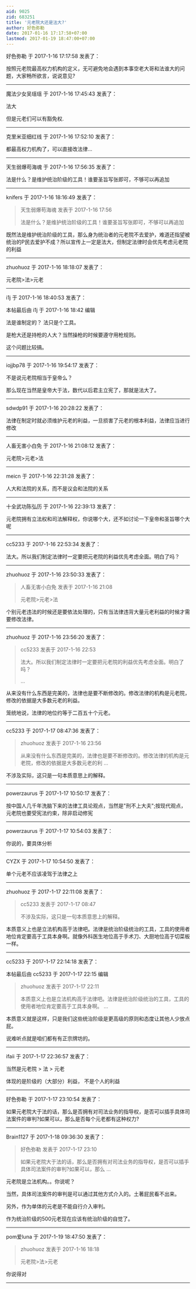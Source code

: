 ```yaml
---
aid: 9025
zid: 683251
title: '元老院大还是法大?'
author: 好色弥勒
date: 2017-01-16 17:17:58+07:00
lastmod: 2017-01-19 18:47:00+07:00
---
```


好色弥勒 于 2017-1-16 17:17:58 发表了：

按照元老院最高权力机构的定义，无可避免地会遇到本事空老大哥和法谁大的问题，大家畅所欲言，说说意见?

---------

魔法少女吴瑶瑶 于 2017-1-16 17:45:43 发表了：

法大

但是元老们可以有豁免权.

---------

克里米亚细红线 于 2017-1-16 17:52:10 发表了：

都最高权力机构了，可以直接改法律...

---------

天生弱爆苟海魂 于 2017-1-16 17:56:35 发表了：

法是什么？是维护统治阶级的工具！谁要圣旨写张即可，不够可以再追加

---------

knifers 于 2017-1-16 18:16:49 发表了：

> 天生弱爆苟海魂 发表于 2017-1-16 17:56
> 
> 法是什么？是维护统治阶级的工具！谁要圣旨写张即可，不够可以再追加



既然法是维护统治阶级的工具，那么身为统治者的元老院不去爱护，难道还指望被统治的P民去爱护不成？所以宣传上一定是法大，但制定法律时会优先考虑元老院的利益

---------

zhuohuoz 于 2017-1-16 18:18:07 发表了：

元老院>法>元老

---------

i1j 于 2017-1-16 18:40:53 发表了：

本帖最后由 i1j 于 2017-1-16 18:42 编辑 

法是谁制定的？ 法只是个工具。

是枪大还是持枪的人大？当然操枪的时候要遵守用枪规则。

这个问题比较搞。

---------

iojjbp78 于 2017-1-16 19:54:17 发表了：

不是说元老院相当于皇帝么？

那么现在当然是皇帝大于法，数代以后君主立宪了，那就是法大了。

---------

sdwdp91 于 2017-1-16 20:28:22 发表了：

法律在制定时就必须维护元老的利益，一旦损害了元老的根本利益，法律应当进行修改

---------

人畜无害小白免 于 2017-1-16 21:08:12 发表了：

元老院>元老>法

---------

meicn 于 2017-1-16 22:31:28 发表了：

人大和法院的关系，而不是议会和法院的关系

---------

十全武功陈弘历 于 2017-1-16 22:39:13 发表了：

元老院拥有立法权和司法解释权，你说哪个大，还不如讨论一下皇帝和圣旨哪个大呢

---------

cc5233 于 2017-1-16 22:53:34 发表了：

法大。所以我们制定法律时一定要把元老院的利益优先考虑全面。明白了吗？

---------

zhuohuoz 于 2017-1-16 23:50:33 发表了：

> 人畜无害小白免 发表于 2017-1-16 21:08
> 
> 元老院&gt;元老&gt;法



个别元老违法的时候还是要依法处理的，只有当法律违背大量元老利益的时候才需要修改法律。

---------

zhuohuoz 于 2017-1-16 23:56:20 发表了：

> cc5233 发表于 2017-1-16 22:53
> 
> 法大。所以我们制定法律时一定要把元老院的利益优先考虑全面。明白了吗？
> 
> ...



从来没有什么东西是完美的，法律也是要不断修改的。修改法律的机构是元老院，修改的依据是大多数元老的利益。

笼统地说，法律的地位约等于二百五十个元老。

---------

cc5233 于 2017-1-17 08:47:36 发表了：

> zhuohuoz 发表于 2017-1-16 23:56
> 
> 从来没有什么东西是完美的，法律也是要不断修改的。修改法律的机构是元老院，修改的依据是大多数元老的利 ...



不涉及实际，这只是一句本质意思上的解释。

---------

powerzaurus 于 2017-1-17 10:50:17 发表了：

按中国人几千年洗脑下来的法律工具论观点，当然是"刑不上大夫";按现代观点，元老院也要受宪法约束，除非启动修宪

---------

powerzaurus 于 2017-1-17 10:54:03 发表了：

你说的，要具体分析

---------

CYZX 于 2017-1-17 10:54:50 发表了：

单个元老不应该凌驾于法律之上

---------

zhuohuoz 于 2017-1-17 22:11:08 发表了：

> cc5233 发表于 2017-1-17 08:47
> 
> 不涉及实际，这只是一句本质意思上的解释。



本质意义上也是立法机构高于法律吧。法律是统治阶级统治的工具，工具的使用者地位肯定要高于工具本身啊。就像外科医生地位高于手术刀、大厨地位高于切菜板一样。

---------

cc5233 于 2017-1-17 22:14:18 发表了：

本帖最后由 cc5233 于 2017-1-17 22:15 编辑 


> 
> zhuohuoz 发表于 2017-1-17 22:11
> 
> 本质意义上也是立法机构高于法律吧。法律是统治阶级统治的工具，工具的使用者地位肯定要高于工具本身啊。 ...



本质意义就是这样，只是我们这些统治阶级是更高级的原则和态度让其他人少放点屁。

说难听点就是咱们都有有正宗牌坊的。

---------

ifaii 于 2017-1-17 22:36:57 发表了：

当然是元老院 > 法 \> 元老

体现的是阶级的（大部分）利益， 不是个人的利益

---------

好色弥勒 于 2017-1-17 23:10:54 发表了：

如果元老院大于法的话，那么是否拥有对司法业务的指导权，是否可以插手具体司法案件的审判?如果可以，那么是否每个元老都有这种权力?

---------

Brain1127 于 2017-1-18 09:36:30 发表了：

> 好色弥勒 发表于 2017-1-17 23:10
> 
> 如果元老院大于法的话，那么是否拥有对司法业务的指导权，是否可以插手具体司法案件的审判?如果可以，那么 ...



元老院是立法机构。。你说呢？

当然，具体司法案件的审判是可以通过其他方式介入的。土著屁民看不出来。

另外，作为单体的元老是不能自行介入审判。

作为统治阶级的500元老现在应该有统治阶级的自觉了。

---------

pom爱luna 于 2017-1-19 18:47:50 发表了：

> zhuohuoz 发表于 2017-1-16 18:18
> 
> 元老院>法>元老



你说得对

---------

